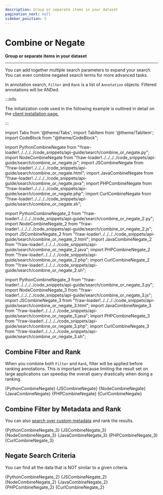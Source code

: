 ```yaml
---
description: Group or separate items in your dataset
pagination_next: null
sidebar_position: 5
---
```


# Combine or Negate

**Group or separate items in your dataset**
<hr />

You can add together multiple search parameters to expand your search. You can even combine negated search terms for more advanced tasks.

In annotation search, `Filter` and `Rank` is a list of `Annotation` objects. Filtered annotations will be ANDed. 

:::info

The initialization code used in the following example is outlined in detail on the [client installation page.](https://docs.clarifai.com/api-guide/api-overview/api-clients/#client-installation-instructions)

:::

import Tabs from '@theme/Tabs';
import TabItem from '@theme/TabItem';
import CodeBlock from "@theme/CodeBlock";

import PythonCombineNegate from "!!raw-loader!../../../../code_snippets/api-guide/search/combine_or_negate.py";
import NodeCombineNegate from "!!raw-loader!../../../../code_snippets/api-guide/search/combine_or_negate.js";
import JSCombineNegate from "!!raw-loader!../../../../code_snippets/api-guide/search/combine_or_negate.html";
import JavaCombineNegate from "!!raw-loader!../../../../code_snippets/api-guide/search/combine_or_negate.java";
import PHPCombineNegate from "!!raw-loader!../../../../code_snippets/api-guide/search/combine_or_negate.php";
import CurlCombineNegate from "!!raw-loader!../../../../code_snippets/api-guide/search/combine_or_negate.sh";

import PythonCombineNegate_2 from "!!raw-loader!../../../../code_snippets/api-guide/search/combine_or_negate_2.py";
import NodeCombineNegate_2 from "!!raw-loader!../../../../code_snippets/api-guide/search/combine_or_negate_2.js";
import JSCombineNegate_2 from "!!raw-loader!../../../../code_snippets/api-guide/search/combine_or_negate_2.html";
import JavaCombineNegate_2 from "!!raw-loader!../../../../code_snippets/api-guide/search/combine_or_negate_2.java";
import PHPCombineNegate_2 from "!!raw-loader!../../../../code_snippets/api-guide/search/combine_or_negate_2.php";
import CurlCombineNegate_2 from "!!raw-loader!../../../../code_snippets/api-guide/search/combine_or_negate_2.sh";

import PythonCombineNegate_3 from "!!raw-loader!../../../../code_snippets/api-guide/search/combine_or_negate_3.py";
import NodeCombineNegate_3 from "!!raw-loader!../../../../code_snippets/api-guide/search/combine_or_negate_3.js";
import JSCombineNegate_3 from "!!raw-loader!../../../../code_snippets/api-guide/search/combine_or_negate_3.html";
import JavaCombineNegate_3 from "!!raw-loader!../../../../code_snippets/api-guide/search/combine_or_negate_3.java";
import PHPCombineNegate_3 from "!!raw-loader!../../../../code_snippets/api-guide/search/combine_or_negate_3.php";
import CurlCombineNegate_3 from "!!raw-loader!../../../../code_snippets/api-guide/search/combine_or_negate_3.sh";

## Combine Filter and Rank 

When you combine both `Filter` and `Rank`, filter will be applied before ranking annotations. This is important because limiting the result set on large applications can speedup the overall query drastically when doing a ranking.

<Tabs>

<TabItem value="python" label="Python">
    <CodeBlock className="language-python">{PythonCombineNegate}</CodeBlock>
</TabItem>

<TabItem value="js_rest" label="JavaScript (REST)">
    <CodeBlock className="language-javascript">{JSCombineNegate}</CodeBlock>
</TabItem>

<TabItem value="nodejs" label="NodeJS">
    <CodeBlock className="language-javascript">{NodeCombineNegate}</CodeBlock>
</TabItem>

<TabItem value="java" label="Java">
    <CodeBlock className="language-java">{JavaCombineNegate}</CodeBlock>
</TabItem>

<TabItem value="php" label="PHP">
    <CodeBlock className="language-php">{PHPCombineNegate}</CodeBlock>
</TabItem>

<TabItem value="curl" label="cURL">
    <CodeBlock className="language-bash">{CurlCombineNegate}</CodeBlock>
</TabItem>

</Tabs>

## Combine Filter by Metadata and Rank 

You can also [search over custom metadata](https://docs.clarifai.com/api-guide/search/filter#by-custom-metadata) and rank the results. 

<Tabs>

<TabItem value="python" label="Python">
    <CodeBlock className="language-python">{PythonCombineNegate_3}</CodeBlock>
</TabItem>

<TabItem value="js_rest" label="JavaScript (REST)">
    <CodeBlock className="language-javascript">{JSCombineNegate_3}</CodeBlock>
</TabItem>

<TabItem value="nodejs" label="NodeJS">
    <CodeBlock className="language-javascript">{NodeCombineNegate_3}</CodeBlock>
</TabItem>

<TabItem value="java" label="Java">
    <CodeBlock className="language-java">{JavaCombineNegate_3}</CodeBlock>
</TabItem>

<TabItem value="php" label="PHP">
    <CodeBlock className="language-php">{PHPCombineNegate_3}</CodeBlock>
</TabItem>

<TabItem value="curl" label="cURL">
    <CodeBlock className="language-bash">{CurlCombineNegate_3}</CodeBlock>
</TabItem>

</Tabs>

## Negate Search Criteria

You can find all the data that is NOT similar to a given criteria. 

<Tabs>

<TabItem value="python" label="Python">
    <CodeBlock className="language-python">{PythonCombineNegate_2}</CodeBlock>
</TabItem>

<TabItem value="js_rest" label="JavaScript (REST)">
    <CodeBlock className="language-javascript">{JSCombineNegate_2}</CodeBlock>
</TabItem>

<TabItem value="nodejs" label="NodeJS">
    <CodeBlock className="language-javascript">{NodeCombineNegate_2}</CodeBlock>
</TabItem>

<TabItem value="java" label="Java">
    <CodeBlock className="language-java">{JavaCombineNegate_2}</CodeBlock>
</TabItem>

<TabItem value="php" label="PHP">
    <CodeBlock className="language-php">{PHPCombineNegate_2}</CodeBlock>
</TabItem>

<TabItem value="curl" label="cURL">
    <CodeBlock className="language-bash">{CurlCombineNegate_2}</CodeBlock>
</TabItem>

</Tabs>